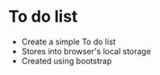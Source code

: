 To do list
======

- Create a simple To do list 
- Stores into browser's local storage
- Created using bootstrap 
